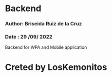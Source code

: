 # Backend

### Author: Briseida Ruiz de la Cruz

### Date : 29 /09/ 2022

Backend for WPA and Mobile application


# Creted by LosKemonitos
